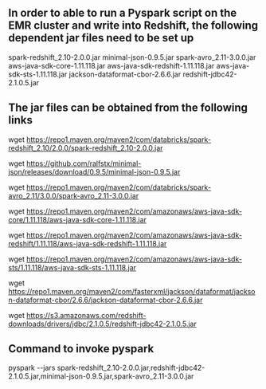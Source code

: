 In order to able to run a Pyspark script on the EMR cluster and write into Redshift, the following dependent jar files need to be set up
---------------------------------------------------------------------------------------------------------------------------------------

spark-redshift_2.10-2.0.0.jar
minimal-json-0.9.5.jar
spark-avro_2.11-3.0.0.jar
aws-java-sdk-core-1.11.118.jar
aws-java-sdk-redshift-1.11.118.jar
aws-java-sdk-sts-1.11.118.jar
jackson-dataformat-cbor-2.6.6.jar
redshift-jdbc42-2.1.0.5.jar


The jar files can be obtained from the following links
------------------------------------------------------


wget https://repo1.maven.org/maven2/com/databricks/spark-redshift_2.10/2.0.0/spark-redshift_2.10-2.0.0.jar

wget https://github.com/ralfstx/minimal-json/releases/download/0.9.5/minimal-json-0.9.5.jar

wget https://repo1.maven.org/maven2/com/databricks/spark-avro_2.11/3.0.0/spark-avro_2.11-3.0.0.jar


wget https://repo1.maven.org/maven2/com/amazonaws/aws-java-sdk-core/1.11.118/aws-java-sdk-core-1.11.118.jar

wget https://repo1.maven.org/maven2/com/amazonaws/aws-java-sdk-redshift/1.11.118/aws-java-sdk-redshift-1.11.118.jar

wget https://repo1.maven.org/maven2/com/amazonaws/aws-java-sdk-sts/1.11.118/aws-java-sdk-sts-1.11.118.jar

wget https://repo1.maven.org/maven2/com/fasterxml/jackson/dataformat/jackson-dataformat-cbor/2.6.6/jackson-dataformat-cbor-2.6.6.jar

wget https://s3.amazonaws.com/redshift-downloads/drivers/jdbc/2.1.0.5/redshift-jdbc42-2.1.0.5.jar


Command to invoke pyspark
-----------------------------


pyspark --jars spark-redshift_2.10-2.0.0.jar,redshift-jdbc42-2.1.0.5.jar,minimal-json-0.9.5.jar,spark-avro_2.11-3.0.0.jar
